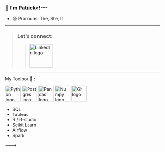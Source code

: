 ### 👋 I'm Patrick<!---

- 😄 Pronouns: The, She, It

---
> ### Let's connect:
>> [<img src="https://github.com/devicons/devicon/blob/master/icons/linkedin/linkedin-original-wordmark.svg" alt="LinkedIn logo" width="75" height="75" />](https://www.linkedin.com/in/patrickanastasio/)
---
My Toolbox 🧰 :

<img src="https://github.com/devicons/devicon/blob/master/icons/python/python-original-wordmark.svg" alt="Python logo" width="50" height="50" />  <img src="https://github.com/devicons/devicon/blob/master/icons/postgresql/postgresql-plain-wordmark.svg" alt="Postgres logo" width="50" height="50" />  <img src="https://github.com/devicons/devicon/blob/master/icons/pandas/pandas-original-wordmark.svg" alt="Pandas logo" width="50" height="50" />  <img src="https://github.com/devicons/devicon/blob/master/icons/numpy/numpy-original-wordmark.svg" alt="Numpy logo" width="50" height="50" />  <img src="https://github.com/devicons/devicon/blob/master/icons/git/git-original-wordmark.svg" alt="Git logo" width="50" height="50" />
- SQL
- Tableau
- R / R-studio
- Scikit Learn
- Airflow
- Spark

<!--
---

- 🔭 I’m currently working on ...
- 🌱 I’m currently learning ...
- 👯 I’m looking to collaborate on ...
- 🤔 I’m looking for help with ...
- 💬 Ask me about ...
- 📫 How to reach me: ...
- 😄 Pronouns: ...
- ⚡ Fun fact: ...
---
-->--->
